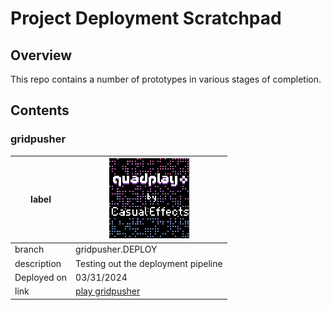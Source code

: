 # Project Deployment Scratchpad

## Overview

This repo contains a number of prototypes in various stages of completion.

## Contents


### gridpusher
|label|[![gridpusher.gridpusher.DEPLOY](gridpusher.gridpusher.DEPLOY/label128.png)](https://morgan3d.github.io/quadplay/console/quadplay.html?game=https://ssteinbach.github.io/quadplay_projects/gridpusher.gridpusher.DEPLOY/gridpusher.game.json)|
|-|-----|
|branch|gridpusher.DEPLOY|
|description|Testing out the deployment pipeline|
|Deployed on|03/31/2024|
|link|[play gridpusher](https://morgan3d.github.io/quadplay/console/quadplay.html?game=https://ssteinbach.github.io/quadplay_projects/gridpusher.gridpusher.DEPLOY/gridpusher.game.json)|

